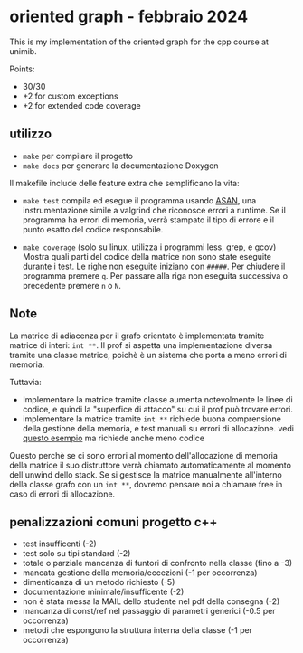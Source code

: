 # oriented graph - febbraio 2024

This is my implementation of the oriented graph for the cpp course at unimib.

Points:
- 30/30
- +2 for custom exceptions
- +2 for extended code coverage

## utilizzo

- `make` per compilare il progetto
- `make docs` per generare la documentazione Doxygen

Il makefile include delle feature extra che semplificano la vita:

- `make test` compila ed esegue il programma usando [ASAN](https://www.cse.unsw.edu.au/%7Elearn/debugging/modules/asan/), una instrumentazione simile a valgrind che riconosce
 errori a runtime. Se il programma ha errori di memoria, verrà stampato il tipo di errore e il punto esatto del codice responsabile.

- `make coverage` (solo su linux, utilizza i programmi less, grep, e gcov) Mostra quali parti del codice della matrice non sono
  state eseguite durante i test. Le righe non eseguite iniziano con `#####`.
  Per chiudere il programma premere `q`. Per passare alla riga non eseguita successiva o precedente premere `n` o `N`.


## Note

La matrice di adiacenza per il grafo orientato è implementata tramite matrice di interi: `int **`.
Il prof si aspetta una implementazione diversa tramite una classe matrice, poichè è un sistema che porta a meno errori di memoria.

Tuttavia:

- Implementare la matrice tramite classe aumenta notevolmente le linee di codice, e quindi la "superfice di attacco" su cui il prof può trovare errori.
- implementare la matrice tramite `int **` richiede buona comprensione della gestione della memoria, e test manuali su errori di allocazione. vedi [questo esempio](https://github.com/robalb/cpp-matrix/blob/88d0a004d8a20a0ec19af3287682296c2559b9bf/ograph.hpp#L346) ma richiede anche meno codice


Questo perchè se ci sono errori al momento dell'allocazione di memoria della matrice il suo distruttore verrà chiamato automaticamente al momento dell'unwind dello stack. 
Se si gestisce la matrice manualmente all'interno della classe grafo con un `int **`, dovremo pensare noi a chiamare free in caso di errori di allocazione.


## penalizzazioni comuni progetto c++

- test insufficenti (-2)
- test solo su tipi standard (-2)
- totale o parziale mancanza di funtori di confronto nella classe (fino a -3)
- mancata gestione della memoria/eccezioni (-1 per occorrenza)
- dimenticanza di un metodo richiesto (-5)
- documentazione minimale/insufficente (-2)
- non è stata messa la MAIL dello studente nel pdf della consegna (-2)
- mancanza di const/ref nel passaggio di parametri generici (-0.5 per occorrenza)
- metodi che espongono la struttura interna della classe (-1 per occorrenza)




